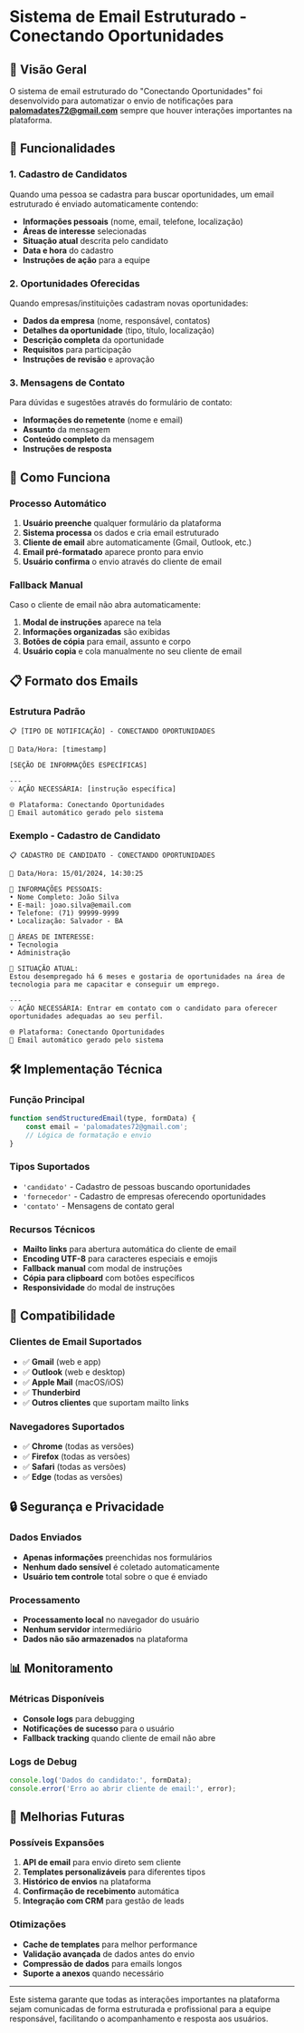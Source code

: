 # Sistema de Email Estruturado - Conectando Oportunidades

## 📧 Visão Geral

O sistema de email estruturado do "Conectando Oportunidades" foi desenvolvido para automatizar o envio de notificações para **palomadates72@gmail.com** sempre que houver interações importantes na plataforma.

## 🎯 Funcionalidades

### 1. Cadastro de Candidatos
Quando uma pessoa se cadastra para buscar oportunidades, um email estruturado é enviado automaticamente contendo:

- **Informações pessoais** (nome, email, telefone, localização)
- **Áreas de interesse** selecionadas
- **Situação atual** descrita pelo candidato
- **Data e hora** do cadastro
- **Instruções de ação** para a equipe

### 2. Oportunidades Oferecidas
Quando empresas/instituições cadastram novas oportunidades:

- **Dados da empresa** (nome, responsável, contatos)
- **Detalhes da oportunidade** (tipo, título, localização)
- **Descrição completa** da oportunidade
- **Requisitos** para participação
- **Instruções de revisão** e aprovação

### 3. Mensagens de Contato
Para dúvidas e sugestões através do formulário de contato:

- **Informações do remetente** (nome e email)
- **Assunto** da mensagem
- **Conteúdo completo** da mensagem
- **Instruções de resposta**

## 🔧 Como Funciona

### Processo Automático
1. **Usuário preenche** qualquer formulário da plataforma
2. **Sistema processa** os dados e cria email estruturado
3. **Cliente de email** abre automaticamente (Gmail, Outlook, etc.)
4. **Email pré-formatado** aparece pronto para envio
5. **Usuário confirma** o envio através do cliente de email

### Fallback Manual
Caso o cliente de email não abra automaticamente:

1. **Modal de instruções** aparece na tela
2. **Informações organizadas** são exibidas
3. **Botões de cópia** para email, assunto e corpo
4. **Usuário copia** e cola manualmente no seu cliente de email

## 📋 Formato dos Emails

### Estrutura Padrão
```
📋 [TIPO DE NOTIFICAÇÃO] - CONECTANDO OPORTUNIDADES

📅 Data/Hora: [timestamp]

[SEÇÃO DE INFORMAÇÕES ESPECÍFICAS]

---
💡 AÇÃO NECESSÁRIA: [instrução específica]

🌐 Plataforma: Conectando Oportunidades
📧 Email automático gerado pelo sistema
```

### Exemplo - Cadastro de Candidato
```
📋 CADASTRO DE CANDIDATO - CONECTANDO OPORTUNIDADES

📅 Data/Hora: 15/01/2024, 14:30:25

👤 INFORMAÇÕES PESSOAIS:
• Nome Completo: João Silva
• E-mail: joao.silva@email.com
• Telefone: (71) 99999-9999
• Localização: Salvador - BA

🎯 ÁREAS DE INTERESSE:
• Tecnologia
• Administração

📝 SITUAÇÃO ATUAL:
Estou desempregado há 6 meses e gostaria de oportunidades na área de tecnologia para me capacitar e conseguir um emprego.

---
💡 AÇÃO NECESSÁRIA: Entrar em contato com o candidato para oferecer oportunidades adequadas ao seu perfil.

🌐 Plataforma: Conectando Oportunidades
📧 Email automático gerado pelo sistema
```

## 🛠️ Implementação Técnica

### Função Principal
```javascript
function sendStructuredEmail(type, formData) {
    const email = 'palomadates72@gmail.com';
    // Lógica de formatação e envio
}
```

### Tipos Suportados
- `'candidato'` - Cadastro de pessoas buscando oportunidades
- `'fornecedor'` - Cadastro de empresas oferecendo oportunidades  
- `'contato'` - Mensagens de contato geral

### Recursos Técnicos
- **Mailto links** para abertura automática do cliente de email
- **Encoding UTF-8** para caracteres especiais e emojis
- **Fallback manual** com modal de instruções
- **Cópia para clipboard** com botões específicos
- **Responsividade** do modal de instruções

## 📱 Compatibilidade

### Clientes de Email Suportados
- ✅ **Gmail** (web e app)
- ✅ **Outlook** (web e desktop)
- ✅ **Apple Mail** (macOS/iOS)
- ✅ **Thunderbird**
- ✅ **Outros clientes** que suportam mailto links

### Navegadores Suportados
- ✅ **Chrome** (todas as versões)
- ✅ **Firefox** (todas as versões)
- ✅ **Safari** (todas as versões)
- ✅ **Edge** (todas as versões)

## 🔒 Segurança e Privacidade

### Dados Enviados
- **Apenas informações** preenchidas nos formulários
- **Nenhum dado sensível** é coletado automaticamente
- **Usuário tem controle** total sobre o que é enviado

### Processamento
- **Processamento local** no navegador do usuário
- **Nenhum servidor** intermediário
- **Dados não são armazenados** na plataforma

## 📊 Monitoramento

### Métricas Disponíveis
- **Console logs** para debugging
- **Notificações de sucesso** para o usuário
- **Fallback tracking** quando cliente de email não abre

### Logs de Debug
```javascript
console.log('Dados do candidato:', formData);
console.error('Erro ao abrir cliente de email:', error);
```

## 🚀 Melhorias Futuras

### Possíveis Expansões
1. **API de email** para envio direto sem cliente
2. **Templates personalizáveis** para diferentes tipos
3. **Histórico de envios** na plataforma
4. **Confirmação de recebimento** automática
5. **Integração com CRM** para gestão de leads

### Otimizações
- **Cache de templates** para melhor performance
- **Validação avançada** de dados antes do envio
- **Compressão de dados** para emails longos
- **Suporte a anexos** quando necessário

---

Este sistema garante que todas as interações importantes na plataforma sejam comunicadas de forma estruturada e profissional para a equipe responsável, facilitando o acompanhamento e resposta aos usuários.
